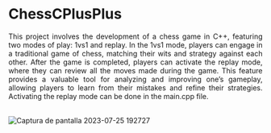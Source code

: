 # ChessCPlusPlus

<div style="text-align: justify"> 
This project involves the development of a chess game in C++, featuring two modes of play: 1vs1 and replay. In the 1vs1 mode, players can engage in a traditional game of chess, matching their wits and strategy against each other. After the game is completed, players can activate the replay mode, where they can review all the moves made during the game. This feature provides a valuable tool for analyzing and improving one’s gameplay, allowing players to learn from their mistakes and refine their strategies. Activating the replay mode can be done in the main.cpp file.
</div>

<br>

![Captura de pantalla 2023-07-25 192727](https://github.com/YoussefCahouach/ChessCPlusPlus/assets/127397958/470daa71-1157-4cc4-8666-3e3658aecbb9)
